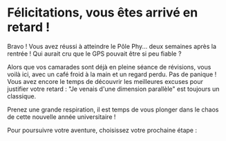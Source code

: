 # Félicitations, vous êtes arrivé en retard !

Bravo ! Vous avez réussi à atteindre le Pôle Phy... deux semaines après la rentrée ! Qui aurait cru que le GPS pouvait être si peu fiable ? 

Alors que vos camarades sont déjà en pleine séance de révisions, vous voilà ici, avec un café froid à la main et un regard perdu. Pas de panique ! Vous avez encore le temps de découvrir les meilleures excuses pour justifier votre retard : "Je venais d'une dimension parallèle" est toujours un classique.

Prenez une grande respiration, il est temps de vous plonger dans le chaos de cette nouvelle année universitaire !

Pour poursuivre votre aventure, choisissez votre prochaine étape :


